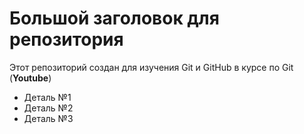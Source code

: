 # Большой заголовок для репозитория
Этот репозиторий создан для изучения Git и GitHub в 
курсе по Git (**Youtube**)

- Деталь №1
- Деталь №2
- Деталь №3